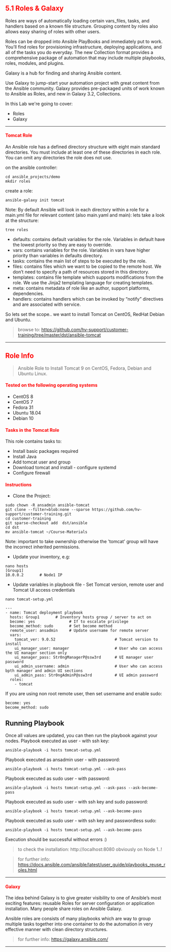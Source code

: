 ## <font color='red'> 5.1 Roles & Galaxy </font>
Roles are ways of automatically loading certain vars_files, tasks, and handlers based on a known file structure. Grouping content by roles also allows easy sharing of roles with other users.

Roles can be dropped into Ansible PlayBooks and immediately put to work. You’ll find roles for provisioning infrastructure, deploying applications, and all of the tasks you do everyday. The new Collection format provides a comprehensive package of automation that may include multiple playbooks, roles, modules, and plugins.

Galaxy is a hub for finding and sharing Ansible content.

Use Galaxy to jump-start your automation project with great content from the Ansible community. Galaxy provides pre-packaged units of work known to Ansible as Roles, and new in Galaxy 3.2, Collections.

In this Lab we're going to cover:
* Roles
* Galaxy

---  

#### <font color='red'>Tomcat Role</font>
An Ansible role has a defined directory structure with eight main standard directories. You must include at least one of these directories in each role. You can omit any directories the role does not use.   

on the ansible controller:
```
cd ansible_projects/demo
mkdir roles
```
create a role:
```
ansible-galaxy init tomcat
```
Note: By default Ansible will look in each directory within a role for a main.yml file for relevant content (also main.yaml and main):
lets take a look at the structure:
```
tree roles
```
- defaults: contains default variables for the role. Variables in default have the lowest priority so they are easy to override.
- vars: contains variables for the role. Variables in vars have higher priority than variables in defaults directory.
- tasks: contains the main list of steps to be executed by the role.
- files: contains files which we want to be copied to the remote host. We don’t need to specify a path of resources stored in this directory.
- templates: contains file template which supports modifications from the role. We use the Jinja2 templating language for creating templates.
- meta: contains metadata of role like an author, support platforms, dependencies.
- handlers: contains handlers which can be invoked by “notify” directives and are associated with service.

So lets set the scope..   we want to install Tomcat on CentOS, RedHat Debian and Ubuntu.

  > browse to: https://github.com/hv-support/customer-training/tree/master/dst/ansible-tomcat

----

## <font color='red'>Role Info</font>
> Ansible Role to Install Tomcat 9 on CentOS, Fedora, Debian and Ubuntu Linux.

#### <font color='red'>Tested on the following operating systems</font>
- CentOS 8
- CentOS 7
- Fedora 31
- Ubuntu 18.04
- Debian 10

#### <font color='red'> Tasks in the Tomcat Role </font>
This role contains tasks to:
- Install basic packages required
- Install Java
- Add tomcat user and group
- Download tomcat and install - configure systemd
- Configure firewall

#### <font color='red'> Instructions </font>
- Clone the Project:

```
sudo chown -R ansadmin ansible-tomcat
git clone --filter=blob:none --sparse https://github.com/hv-support/customer-training.git
cd customer-training
git sparse-checkout add  dst/ansible
cd dst
mv ansible-tomcat ~/Course-Materials

```
Note: important to take ownership otherwise the 'tomcat' group will have the incorrect inherited permissions.


- Update your inventory, e.g:
```
nano hosts
[Group1]
10.0.0.2       # Node1 IP
```

- Update variables in playbook file - Set Tomcat version, remote user and Tomcat UI access credentials
```
nano tomcat-setup.yml
```
```
---
- name: Tomcat deployment playbook
  hosts: Group1       # Inventory hosts group / server to act on
  become: yes               # If to escalate privilege
  become_method: sudo       # Set become method
  remote_user: ansadmin     # Update username for remote server
  vars:
    tomcat_ver: 9.0.52                          # Tomcat version to install
    ui_manager_user: manager                    # User who can access the UI manager section only
    ui_manager_pass: Str0ngManagerP@ssw3rd      # UI manager user password
    ui_admin_username: admin                    # User who can access bpth manager and admin UI sections
    ui_admin_pass: Str0ngAdminP@ssw3rd          # UI admin password
  roles:
    - tomcat
```
If you are using non root remote user, then set username and enable sudo:
```
become: yes
become_method: sudo
```

## Running Playbook
Once all values are updated, you can then run the playbook against your nodes.
Playbook executed as <ansadmin> user - with ssh key:
```
ansible-playbook -i hosts tomcat-setup.yml
```
Playbook executed as ansadmin user - with password:
```
ansible-playbook -i hosts tomcat-setup.yml --ask-pass
```
Playbook executed as sudo user - with password:
```
ansible-playbook -i hosts tomcat-setup.yml --ask-pass --ask-become-pass
```
Playbook executed as sudo user - with ssh key and sudo password:
```
ansible-playbook -i hosts tomcat-setup.yml --ask-become-pass
```
Playbook executed as sudo user - with ssh key and passwordless sudo:
```
ansible-playbook -i hosts tomcat-setup.yml --ask-become-pass
```
Execution should be successful without errors :)

  > to check the installation: http://localhost:8080  obviously on Node 1..!

  > for further info: https://docs.ansible.com/ansible/latest/user_guide/playbooks_reuse_roles.html

---

#### <font color='red'> Galaxy </font>
The idea behind Galaxy is to give greater visibility to one of Ansible’s most exciting features: reusable Roles for server configuration or application installation. Many people share roles on Ansible Galaxy.

Ansible roles are consists of many playbooks which are way to group multiple tasks together into one container to do the automation in very effective manner with clean directory structures.


> for further info: https://galaxy.ansible.com/

---